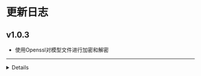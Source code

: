 # 更新日志

## v1.0.3
* 使用Openssl对模型文件进行加密和解密
---


<details onclose>

## v1.0.2
* Logger日志支持多个单例，使用第一次初始化的结果，实现对不同DLL中输出不一样的内容

## v1.0.1
* log支持输出exception,并根据exitCode是否退出程序
* 解决需要有 dll 接口以供“jade::Logger”的客户端使用的问题
* 新增文件夹操作获取所有图片文件
* 日志输出支持输出退出代码，日志支持AppName
* 系统资源获取，动态获取系统资源情况，包括CPU,内存,GPU内存,磁盘IO,GPU利用率,和操作时间
* 系统资源统计可以生成表格，支持多个不同的操作进行系统资源的统计
* 不强制依赖第三方库，如 SPDLOG 和 NVML,如果没有也不至于报错
* 系统资源获取导出函数准备支持python
* 减小系统资源线程刷新时间
* 平均耗时使用毫秒
--- 

## v1.0.0
* 支持文件夹操作
* 支持log操作
* 添加工具类

</details>